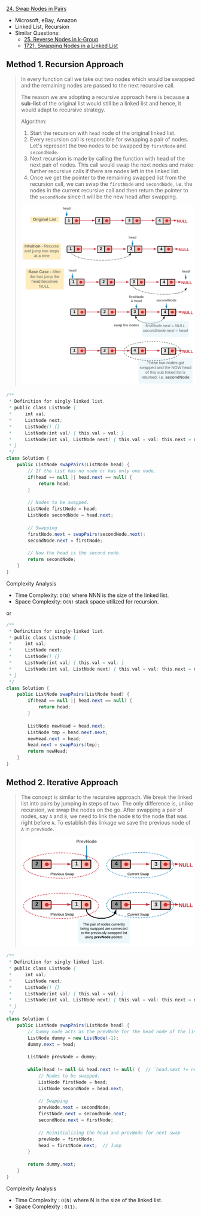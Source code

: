 [24. Swap Nodes in Pairs](https://leetcode.com/problems/swap-nodes-in-pairs/)

* Microsoft, eBay, Amazon
* Linked List, Recursion
* Similar Questions:
    * [25. Reverse Nodes in k-Group](https://leetcode.com/problems/reverse-nodes-in-k-group/)
    * [1721. Swapping Nodes in a Linked List](https://leetcode.com/problems/swapping-nodes-in-a-linked-list/)
    
 

## Method 1. Recursion Approach
> In every function call we take out two nodes which would be swapped and the remaining nodes are
> passed to the next recursive call.
> 
> The reason we are adopting a recursive approach here is because **a sub-list** of the original
> list would still be a linked list and hence, it would adapt to recursive strategy.
>
> Algorithm:
> 1. Start the recursion with `head` node of the original linked list.
> 2. Every recursion call is responsible for swapping a pair of nodes. Let's represent the two nodes to be swapped by `firstNode` and `secondNode`.
> 3. Next recursion is made by calling the function with head of the next pair of nodes. This call would swap the next nodes and make further recursive calls if there are nodes left in the linked list.
> 4. Once we get the pointer to the remaining swapped list from the recursion call, we can swap the `firstNode` and `secondNode`, i.e. the nodes in the current recursive call and then return the pointer to the `secondNode` since it will be the new head after swapping.
> 
> ![](images/24_Swap_Nodes_4.png)

```java
/**
 * Definition for singly-linked list.
 * public class ListNode {
 *     int val;
 *     ListNode next;
 *     ListNode() {}
 *     ListNode(int val) { this.val = val; }
 *     ListNode(int val, ListNode next) { this.val = val; this.next = next; }
 * }
 */
class Solution {
    public ListNode swapPairs(ListNode head) {
        // If the list has no node or has only one node.
        if(head == null || head.next == null) {
            return head;
        }
        
        // Nodes to be swapped.
        ListNode firstNode = head;
        ListNode secondNode = head.next;
        
        // Swapping
        firstNode.next = swapPairs(secondNode.next);
        secondNode.next = firstNode;
        
        // Now the head is the second node.
        return secondNode;
    }
}
```

Complexity Analysis
* Time Complexity: `O(N)` where NNN is the size of the linked list.
* Space Complexity: `O(N)` stack space utilized for recursion. 


or 

```java
/**
 * Definition for singly-linked list.
 * public class ListNode {
 *     int val;
 *     ListNode next;
 *     ListNode() {}
 *     ListNode(int val) { this.val = val; }
 *     ListNode(int val, ListNode next) { this.val = val; this.next = next; }
 * }
 */
class Solution {
    public ListNode swapPairs(ListNode head) {
        if(head == null || head.next == null) {
            return head;
        }
        
        ListNode newHead = head.next;
        ListNode tmp = head.next.next;
        newHead.next = head;
        head.next = swapPairs(tmp);
        return newHead;
    }
}
```

## Method 2. Iterative Approach
> The concept is similar to the recursive approach. We break the linked list into pairs by
> jumping in steps of two. The only difference is, unlike recursion, we swap the nodes on the go. 
> After swapping a pair of nodes, say `A` and `B`, we need to link the node `B` to the node that
> was right before `A`. 
> To establish this linkage we save the previous node of `A` in `prevNode`.
> 
> ![](images/24_Swap_Nodes_5.png)

```java
/**
 * Definition for singly-linked list.
 * public class ListNode {
 *     int val;
 *     ListNode next;
 *     ListNode() {}
 *     ListNode(int val) { this.val = val; }
 *     ListNode(int val, ListNode next) { this.val = val; this.next = next; }
 * }
 */
class Solution {
    public ListNode swapPairs(ListNode head) {
        // Dummy node acts as the prevNode for the head node of the list and hence stores pointer to the head node.
        ListNode dummy = new ListNode(-1);
        dummy.next = head;
        
        ListNode prevNode = dummy;
        
        while(head != null && head.next != null) {  // `head.next != null` means the rest list has at least two nodes. 
            // Nodes to be swapped.
            ListNode firstNode = head;
            ListNode secondNode = head.next;
            
            // Swapping
            prevNode.next = secondNode;
            firstNode.next = secondNode.next;
            secondNode.next = firstNode;
            
            // Reinitializing the head and prevNode for next swap
            prevNode = firstNode;
            head = firstNode.next;  // Jump
        }
        
        return dummy.next;
    }
}
```

Complexity Analysis
* Time Complexity : `O(N)` where N is the size of the linked list.
* Space Complexity : `O(1)`. 
